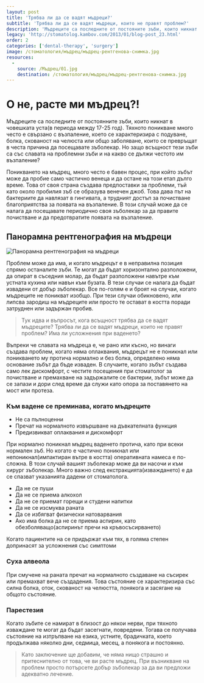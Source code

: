 ```yaml
---
layout: post
title: 'Трябва ли да се вадят мъдреци?'
subtitle: 'Трябва ли да се вадят мъдреци, които не правят проблем?'
description: 'Мъдреците са последните от постояните зъби, които никнат. Тяхното поникване много често е свързано с възпаление, което се характеризира с подуване, болка, скованост на челюста или общо заболяване. Тези оплаквания могат да станат честа причина да посещавате зъболекар. '
legacy: 'http://stomatolog.kambov.com/2013/01/blog-post_23.html'
order: 2
categories: ['dental-therapy', 'surgery']
image: /стоматология/мъдрец/мъдрец-рентгенова-снимка.jpg
resources:
  -
    source: /Мъдрец/01.jpg
    destination: /стоматология/мъдрец/мъдрец-рентгенова-снимка.jpg
---
```

# О не, расте ми мъдрец?!
Мъдреците са последните от постоянните зъби, които никнат в човешката уста(в периода между 17-25 год). Тяхното поникване много често е свързано с възпаление, което се характеризира с подуване, болка, скованост на челюста или общо заболяване, които се превръщат в честа причина да посещавате зъболекар. Но защо всъщност тези зъби са със славата на проблемни зъби и на какво се дължи честото им възпаление?

Поникването на мъдрец, много често е бавен процес, при който зъбът може да пробие само частично венеца и да остане на този етап дълго време. Това от своя страна създава предпоставки за проблеми, тъй като около пробилия зъб се образува венечен джоб. Това дава път на бактериите да навлязат в гингивата, а трудният достъп за почистване благоприятства за появата на възпаление. В този случай може да се налага да посещавате периодично своя зъболекар за да правите почистване и да предотвратите появата на възпаление.

## Панорамна рентгенография на мъдреци
![Панорамна рентгенография на мъдреци](мъдрец/мъдрец-рентгенова-снимка.jpg)

Проблем може да има, и когато мъдрецът е в неправилна позиция спрямо останалите зъби. Те могат да бъдат хоризонтално разположени, да опират в съседния молар, да бъдат разположени навътре към устната кухина или навън към бузата. В тези случаи се налага да бъдат извадени от добър зъболекар. Все по-голям е и броят на случаи, когато мъдреците не поникват изобщо. При тези случаи обикновено, или липсва зародиш на мъдреците или просто те остават в костта поради затруднен или задържан пробив.

> Тук идва и въпросът, кога всъщност трябва да се вадят мъдреците? Трябва ли да се вадят мъдреци, които не правят проблем? Има ли усложнения при ваденето?

Въпреки че славата на мъдреца е, че рано или късно, но винаги създава проблем, когато няма оплаквания, мъдрецът не е поникнал или поникването му протича нормално и без болка, определено няма основание зъбът да бъде изваден. В случаите, когато зъбът създава само лек дискомфорт, с честите посещения при стоматолог за почистване и премахване на задържалите се бактерии, зъбът може да се запази и дори след време да служи като опора за поставянето на мост или протеза.

### Към вадене се преминава, когато мъдреците

- Не са пълноценни
- Пречат на нормалното извършване на дъвкателната функция
- Предизвикват оплаквания и дискомфорт

При нормално поникнал мъдрец ваденето протича, като при всеки нормален зъб. Но когато е частично поникнал или непоникнал(импактиран вътре в костта) оперативната намеса е по-сложна. В този случай вашият зъболекар може да ви насочи и към хирург зъболекар. Много важно след екстракцията(изваждането) е да се спазват указанията дадени от стоматолога.

- Да не се пуши
- Да не се приема алкохол
- Да не се приемат горещи и студени напитки
- Да не се изсмуква раната
- Да се избягват физически натоварвания
- Ако има болка да не се приема аспирин, като обезболяващо(аспиринът пречи на кръвосъсирването)

Когато пациентите на се придържат към тях, в голяма степен допринасят за усложнения със симптоми

### Суха алвеола
При смучене на раната пречат на нормалното създаване на съсирек или премахват вече създадения. Това състояние се характеризира със силна болка, оток, скованост на челюстта, понякога и засягане на общото състояние.

### Парестезия
Когато зъбите се намират в близост до някои нерви, при тяхното изваждане те могат да бъдат засегнати, повредени. Тогава се получава състояние на изтръпване на езика, устните, брадичката, което продължава няколко дни, седмица, месец, а понякога и постоянно.

> Като заключение ще добавим, че няма нищо страшно и притеснително от това, че ви расте мъдрец. При възникване на проблем просто потърсете добър зъболекар за да ви предложи адекватно лечение. 
